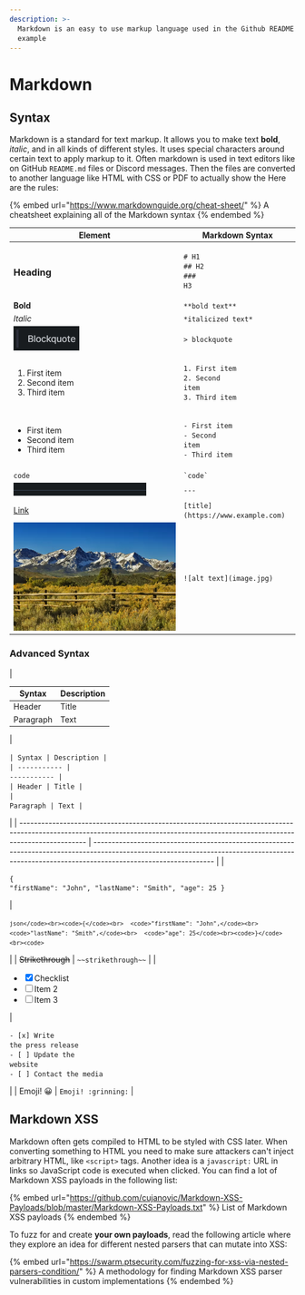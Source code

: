 ```yaml
---
description: >-
  Markdown is an easy to use markup language used in the Github README for
  example
---
```


# Markdown

## Syntax

Markdown is a standard for text markup. It allows you to make text **bold**, _italic_, and in all kinds of different styles. It uses special characters around certain text to apply markup to it. Often markdown is used in text editors like on GitHub `README.md` files or Discord messages. Then the files are converted to another language like HTML with CSS or PDF to actually show the Here are the rules:

{% embed url="https://www.markdownguide.org/cheat-sheet/" %}
A cheatsheet explaining all of the Markdown syntax
{% endembed %}

| Element                                                             | Markdown Syntax                                                                                    |
| ------------------------------------------------------------------- | -------------------------------------------------------------------------------------------------- |
| <h3>Heading</h3>                                                    | <p><code># H1</code><br><code>## H2</code><br><code>### H3</code></p>                              |
| **Bold**                                                            | `**bold text**`                                                                                    |
| _Italic_                                                            | `*italicized text*`                                                                                |
| ![](<../.gitbook/assets/image (8) (1).png>)                         | `> blockquote`                                                                                     |
| <ol><li>First item</li><li>Second item</li><li>Third item</li></ol> | <p><code>1. First item</code><br><code>2. Second item</code><br><code>3. Third item</code><br></p> |
| <ul><li>First item</li><li>Second item</li><li>Third item</li></ul> | <p><code>- First item</code><br><code>- Second item</code><br><code>- Third item</code><br></p>    |
| `code`                                                              | `` `code` ``                                                                                       |
| ![](<../.gitbook/assets/image (2) (1) (1) (1) (1) (1).png>)         | `---`                                                                                              |
| [Link](https://www.example.com)                                     | `[title](https://www.example.com)`                                                                 |
| ![](<../.gitbook/assets/image (11) (1).png>)                        | `![alt text](image.jpg)`                                                                           |

### Advanced Syntax

| <p></p><table><thead><tr><th>Syntax</th><th>Description</th></tr></thead><tbody><tr><td>Header</td><td>Title</td></tr><tr><td>Paragraph</td><td>Text</td></tr></tbody></table> | <p><code>| Syntax | Description |</code><br><code>| ----------- | ----------- |</code><br><code>| Header | Title |</code><br><code>| Paragraph | Text |</code></p>                            |
| ------------------------------------------------------------------------------------------------------------------------------------------------------------------------------ | --------------------------------------------------------------------------------------------------------------------------------------------------------------------------------------------- |
| <p></p><pre class="language-json"><code class="lang-json">{
  "firstName": "John",
  "lastName": "Smith",
  "age": 25
}
</code></pre>                                          | <p><code>```json</code><br><code>{</code><br>  <code>"firstName": "John",</code><br>  <code>"lastName": "Smith",</code><br>  <code>"age": 25</code><br><code>}</code><br><code>```</code></p> |
| ~~Strikethrough~~                                                                                                                                                              | `~~strikethrough~~`                                                                                                                                                                           |
| <p></p><ul class="contains-task-list"><li><input type="checkbox" checked>Checklist</li><li><input type="checkbox">Item 2</li><li><input type="checkbox">Item 3</li></ul>       | <p><code>- [x] Write the press release</code><br><code>- [ ] Update the website</code><br><code>- [ ] Contact the media</code></p>                                                            |
| Emoji! 😀                                                                                                                                                                      | `Emoji! :grinning:`                                                                                                                                                                           |

## Markdown XSS

Markdown often gets compiled to HTML to be styled with CSS later. When converting something to HTML you need to make sure attackers can't inject arbitrary HTML, like `<script>` tags. Another idea is a `javascript:` URL in links so JavaScript code is executed when clicked. You can find a lot of Markdown XSS payloads in the following list:

{% embed url="https://github.com/cujanovic/Markdown-XSS-Payloads/blob/master/Markdown-XSS-Payloads.txt" %}
List of Markdown XSS payloads
{% endembed %}

To fuzz for and create **your own payloads**, read the following article where they explore an idea for different nested parsers that can mutate into XSS:

{% embed url="https://swarm.ptsecurity.com/fuzzing-for-xss-via-nested-parsers-condition/" %}
A methodology for finding Markdown XSS parser vulnerabilities in custom implementations
{% endembed %}
